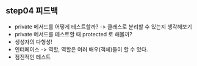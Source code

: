 ## step04 피드백

- private 메서드를 어떻게 테스트할까? -> 클래스로 분리할 수 있는지 생각해보기
- private 메서드를 테스트할 때 protected 로 해볼까? 
- 생성자의 다형성!
- 인터페이스 -> 역할, 역할은 여러 배우(객체)들이 할 수 있다.
- 점진적인 테스트



